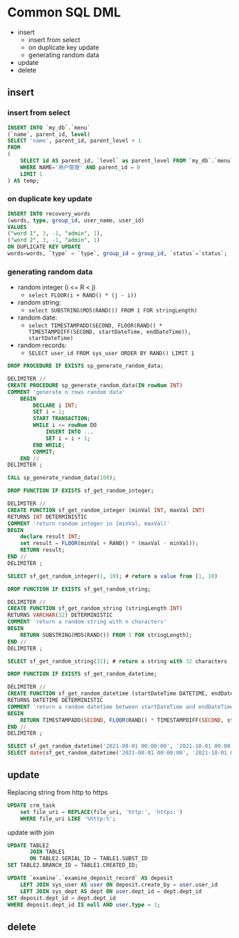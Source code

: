 # Common SQL DML

- insert
  - insert from select
  - on duplicate key update
  - generating random data
- update
- delete

## insert

### insert from select

```sql
INSERT INTO `my_db`.`menu` 
(`name`, parent_id, level)
SELECT 'name', parent_id, parent_level + 1
FROM 
(
    SELECT id AS parent_id, `level` as parent_level FROM `my_db`.`menu` 
    WHERE NAME='用户管理' AND parent_id = 0
    LIMIT 1
) AS temp;
```

### on duplicate key update

```sql
INSERT INTO recovery_words
(words, type, group_id, user_name, user_id) 
VALUES 
("word 1", 3, -1, "admin", 1),
("word 2", 3, -1, "admin", 1)
ON DUPLICATE KEY UPDATE 
words=words, `type` = `type`, group_id = group_id, `status`=`status`;
```

### generating random data

- random integer (i <= R < j)
  - `select FLOOR(i + RAND() * (j - i))`
- random string: 
  - `select SUBSTRING(MD5(RAND()) FROM 1 FOR stringLength) `
- random date:
  - `select TIMESTAMPADD(SECOND, FLOOR(RAND() * TIMESTAMPDIFF(SECOND, startDateTime, endDateTime)), startDateTime)`
- random records: 
  - `SELECT user_id FROM sys_user ORDER BY RAND() LIMIT 1`

```sql
DROP PROCEDURE IF EXISTS sp_generate_random_data;

DELIMITER //
CREATE PROCEDURE sp_generate_random_data(IN rowNum INT)
COMMENT 'generate n rows random data'
	BEGIN
        DECLARE i INT;
        SET i = 1;
        START TRANSACTION;
        WHILE i <= rowNum DO
            INSERT INTO ...
            SET i = i + 1;
        END WHILE;
        COMMIT;
    END //
DELIMITER ;

CALL sp_generate_random_data(100);
```

```sql
DROP FUNCTION IF EXISTS sf_get_random_integer;

DELIMITER //
CREATE FUNCTION sf_get_random_integer (minVal INT, maxVal INT)
RETURNS INT DETERMINISTIC
COMMENT 'return random integer in [minVal, maxVal)'
BEGIN
    declare result INT;
    set result = FLOOR(minVal + RAND() * (maxVal - minVal));
    RETURN result;  
END //
DELIMITER ;

SELECT sf_get_random_integer(1, 10); # return a value from [1, 10)
```

```sql
DROP FUNCTION IF EXISTS sf_get_random_string;

DELIMITER //
CREATE FUNCTION sf_get_random_string (stringLength INT)
RETURNS VARCHAR(32) DETERMINISTIC
COMMENT 'return a random string with n characters'
BEGIN
	RETURN SUBSTRING(MD5(RAND()) FROM 1 FOR stringLength);
END //
DELIMITER ;

SELECT sf_get_random_string(32); # return a string with 32 characters
```

```sql
DROP FUNCTION IF EXISTS sf_get_random_datetime;

DELIMITER //
CREATE FUNCTION sf_get_random_datetime (startDateTime DATETIME, endDateTime DATETIME)
RETURNS DATETIME DETERMINISTIC
COMMENT 'return a random datetime between startDateTime and endDateTime'
BEGIN
	RETURN TIMESTAMPADD(SECOND, FLOOR(RAND() * TIMESTAMPDIFF(SECOND, startDateTime, endDateTime)), startDateTime);
END //
DELIMITER ;

SELECT sf_get_random_datetime('2021-08-01 00:00:00', '2021-10-01 00:00:00');
SELECT date(sf_get_random_datetime('2021-08-01 00:00:00', '2021-10-01 00:00:00'));
```



## update

Replacing string from http to https

```sql
UPDATE crm_task
	set file_uri = REPLACE(file_uri, 'http:', 'https:')
	WHERE file_uri LIKE '%http:%';
```

update with join

```sql
UPDATE TABLE2
       JOIN TABLE1
       ON TABLE2.SERIAL_ID = TABLE1.SUBST_ID
SET TABLE2.BRANCH_ID = TABLE1.CREATED_ID;
```

```sql
UPDATE `examine`.`examine_deposit_record` AS deposit
	LEFT JOIN sys_user AS user ON deposit.create_by = user.user_id
	LEFT JOIN sys_dept AS dept ON user.dept_id = dept.dept_id 
SET deposit.dept_id = dept.dept_id
WHERE deposit.dept_id IS null AND user.type = 1;
```

## delete